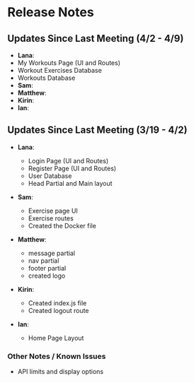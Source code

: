 # Release Notes
## Updates Since Last Meeting (4/2 - 4/9)
-  **Lana**:
  - My Workouts Page (UI and Routes)
  - Workout Exercises Database
  - Workouts Database
-  **Sam**:
-  **Matthew**:
-  **Kirin**:
-  **Ian**:

## Updates Since Last Meeting (3/19 - 4/2)

- **Lana**:

  - Login Page (UI and Routes)
  - Register Page (UI and Routes)
  - User Database
  - Head Partial and Main layout

- **Sam**:

  - Exercise page UI
  - Exercise routes
  - Created the Docker file

- **Matthew**:

  - message partial
  - nav partial
  - footer partial
  - created logo

- **Kirin**:

  -  Created index.js file
  -  Created logout route   

- **Ian**:
  - Home Page Layout

### Other Notes / Known Issues

- API limits and display options
